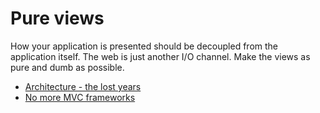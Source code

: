 Pure views
==========

How your application is presented should be decoupled from the application itself.
The web is just another I/O channel. Make the views as pure and dumb as possible. 

* [Architecture - the lost years](https://www.youtube.com/watch?v=HhNIttd87xs)
* [No more MVC frameworks](http://www.infoq.com/articles/no-more-mvc-frameworks?utm_source=infoq&utm_medium=popular_widget&utm_campaign=popular_content_list&utm_content=presentation)
